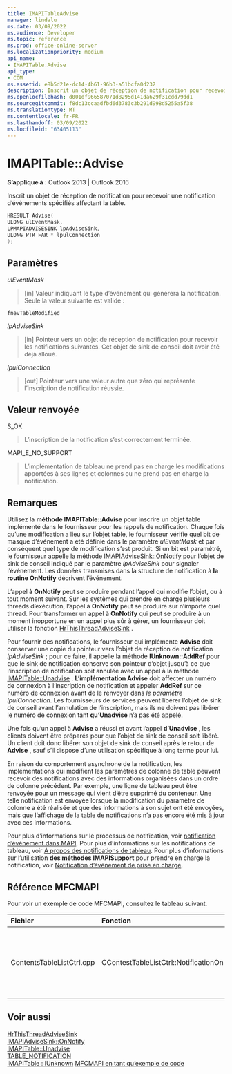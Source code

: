 ```yaml
---
title: IMAPITableAdvise
manager: lindalu
ms.date: 03/09/2022
ms.audience: Developer
ms.topic: reference
ms.prod: office-online-server
ms.localizationpriority: medium
api_name:
- IMAPITable.Advise
api_type:
- COM
ms.assetid: e8b5d21e-dc14-4b61-96b3-a51bcfa0d232
description: Inscrit un objet de réception de notification pour recevoir une notification d’événements spécifiés affectant la table.
ms.openlocfilehash: d001df966587071d8295d141da629f31cdd79dd1
ms.sourcegitcommit: f8dc13ccaadfbd6d3783c3b291d998d5255a5f38
ms.translationtype: MT
ms.contentlocale: fr-FR
ms.lasthandoff: 03/09/2022
ms.locfileid: "63405113"
---
```

# <a name="imapitableadvise"></a>IMAPITable::Advise

**S’applique à** : Outlook 2013 | Outlook 2016
  
Inscrit un objet de réception de notification pour recevoir une notification d’événements spécifiés affectant la table.
  
```cpp
HRESULT Advise(
ULONG ulEventMask,
LPMAPIADVISESINK lpAdviseSink,
ULONG_PTR FAR * lpulConnection
);
```

## <a name="parameters"></a>Paramètres

 _ulEventMask_
  
> [in] Valeur indiquant le type d’événement qui générera la notification. Seule la valeur suivante est valide :

 `fnevTableModified`
  
 _lpAdviseSink_
  
> [in] Pointeur vers un objet de réception de notification pour recevoir les notifications suivantes. Cet objet de sink de conseil doit avoir été déjà alloué.

 _lpulConnection_
  
> [out] Pointeur vers une valeur autre que zéro qui représente l’inscription de notification réussie.

## <a name="return-value"></a>Valeur renvoyée

S_OK
  
> L’inscription de la notification s’est correctement terminée.

MAPI_E_NO_SUPPORT
  
> L’implémentation de tableau ne prend pas en charge les modifications apportées à ses lignes et colonnes ou ne prend pas en charge la notification.

## <a name="remarks"></a>Remarques

Utilisez la **méthode IMAPITable::Advise** pour inscrire un objet table implémenté dans le fournisseur pour les rappels de notification. Chaque fois qu’une modification a lieu sur l’objet table, le fournisseur vérifie quel bit de masque d’événement a été définie dans le paramètre _ulEventMask_ et par conséquent quel type de modification s’est produit. Si un bit est paramétré, le fournisseur appelle la méthode [IMAPIAdviseSink::OnNotify](imapiadvisesink-onnotify.md) pour l’objet de sink de conseil indiqué par le paramètre  _lpAdviseSink_ pour signaler l’événement. Les données transmises dans la structure de notification à **la routine OnNotify** décrivent l’événement.
  
L’appel **à OnNotify** peut se produire pendant l’appel qui modifie l’objet, ou à tout moment suivant. Sur les systèmes qui prendre en charge plusieurs threads d’exécution, l’appel à **OnNotify** peut se produire sur n’importe quel thread. Pour transformer un appel à **OnNotify** qui peut se produire à un moment inopportune en un appel plus sûr à gérer, un fournisseur doit utiliser la fonction [HrThisThreadAdviseSink](hrthisthreadadvisesink.md) .
  
Pour fournir des notifications, le fournisseur qui implémente **Advise** doit conserver une copie du pointeur vers l’objet de réception de notification  _lpAdviseSink_ ; pour ce faire, il appelle la méthode **IUnknown::AddRef** pour que le sink de notification conserve son pointeur d’objet jusqu’à ce que l’inscription de notification soit annulée avec un appel à la méthode [IMAPITable::Unadvise](imapitable-unadvise.md) . **L’implémentation Advise** doit affecter un numéro de connexion à l’inscription de notification et appeler **AddRef** sur ce numéro de connexion avant de le renvoyer dans _le paramètre lpulConnection_. Les fournisseurs de services peuvent libérer l’objet de sink de conseil avant l’annulation de l’inscription, mais ils ne doivent pas libérer le numéro de connexion tant **qu’Unadvise** n’a pas été appelé.
  
Une fois qu’un appel à **Advise** a réussi et avant l’appel **d’Unadvise** , les clients doivent être préparés pour que l’objet de sink de conseil soit libéré. Un client doit donc libérer son objet de sink de conseil après le retour de **Advise** , sauf s’il dispose d’une utilisation spécifique à long terme pour lui.
  
En raison du comportement asynchrone de la notification, les implémentations qui modifient les paramètres de colonne de table peuvent recevoir des notifications avec des informations organisées dans un ordre de colonne précédent. Par exemple, une ligne de tableau peut être renvoyée pour un message qui vient d’être supprimé du conteneur. Une telle notification est envoyée lorsque la modification du paramètre de colonne a été réalisée et que des informations à son sujet ont été envoyées, mais que l’affichage de la table de notifications n’a pas encore été mis à jour avec ces informations.
  
Pour plus d’informations sur le processus de notification, voir [notification d’événement dans MAPI](event-notification-in-mapi.md). Pour plus d’informations sur les notifications de tableau, voir [À propos des notifications de tableau](about-table-notifications.md). Pour plus d’informations sur l’utilisation **des méthodes IMAPISupport** pour prendre en charge la notification, voir [Notification d’événement de prise en charge](supporting-event-notification.md).
  
## <a name="mfcmapi-reference"></a>Référence MFCMAPI

Pour voir un exemple de code MFCMAPI, consultez le tableau suivant.
  
|**Fichier**|**Fonction**|**Commentaire**|
|:-----|:-----|:-----|
|ContentsTableListCtrl.cpp  <br/> |CContestTableListCtrl::NotificationOn  <br/> |MFCMAPI utilise la **méthode IMAPITable::Advise** pour s’inscrire aux notifications afin de permettre à l’affichage tableau de rester à jour. |

## <a name="see-also"></a>Voir aussi

[HrThisThreadAdviseSink](hrthisthreadadvisesink.md)  
[IMAPIAdviseSink::OnNotify](imapiadvisesink-onnotify.md)  
[IMAPITable::Unadvise](imapitable-unadvise.md)  
[TABLE_NOTIFICATION](table_notification.md)  
[IMAPITable : IUnknown](imapitableiunknown.md)
 [MFCMAPI en tant qu’exemple de code](mfcmapi-as-a-code-sample.md)
